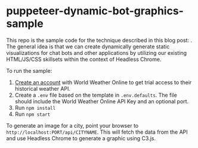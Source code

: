 # puppeteer-dynamic-bot-graphics-sample

This repo is the sample code for the technique described in this blog post: <todo>. The general idea is that we can create dynamically generate static visualizations for chat bots and other applications by utilizing our existing HTML/JS/CSS skillsets within the context of Headless Chrome.

To run the sample:

1. [Create an account](https://developer.worldweatheronline.com/api/) with World Weather Online to get trial access to their historical weather API.
1. Create a `.env` file based on the template in `.env.defaults`. The file should include the World Weather Online API Key and an optional port.
1. Run `npm install`
1. Run `npm start`

To generate an image for a city, point your browser to `http://localhost:PORT/api/CITYNAME`. This will fetch the data from the API and use Headless Chrome to generate a graphic using C3.js.